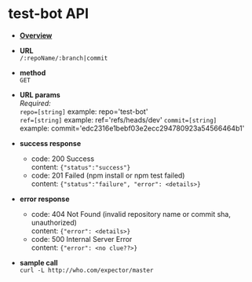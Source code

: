 # test-bot API

* **[Overview](./README.md)**

*  **URL**  
  `/:repoName/:branch|commit`

*  **method**    
	`GET`

*  **URL params**   
  *Required:*  
  `repo=[string]`
  example: repo='test-bot'  
  `ref=[string]`
  example: ref='refs/heads/dev' 
  `commit=[string]`  
  example: commit='edc2316e1bebf03e2ecc294780923a54566464b1'

*  **success response**  
    - code: 200 Success  
      content: `{"status":"success"}`  
    - code: 201 Failed (npm install or npm test failed)  
      content: `{"status":"failure", "error": <details>}` 

*  **error response**  
    - code: 404 Not Found (invalid repository name or commit sha, unauthorized)  
      content: `{"error": <details>}`  
    - code: 500 Internal Server Error   
      content: `{"error": <no clue??>}`  

* **sample call**  
  `curl -L http://who.com/expector/master`
